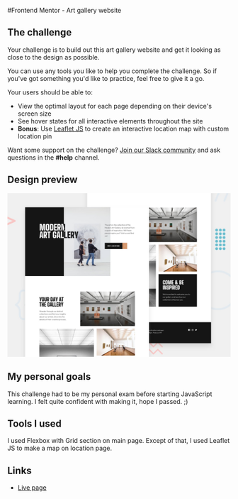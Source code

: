 #Frontend Mentor - Art gallery website

## The challenge

Your challenge is to build out this art gallery website and get it looking as close to the design as possible.

You can use any tools you like to help you complete the challenge. So if you've got something you'd like to practice, feel free to give it a go.

Your users should be able to:

- View the optimal layout for each page depending on their device's screen size
- See hover states for all interactive elements throughout the site
- **Bonus**: Use [Leaflet JS](https://leafletjs.com/) to create an interactive location map with custom location pin

Want some support on the challenge? [Join our Slack community](https://www.frontendmentor.io/slack) and ask questions in the **#help** channel.

## Design preview

![Design preview](./design/preview.jpg)

## My personal goals

This challenge had to be my personal exam before starting JavaScript learning. I felt quite confident with making it, hope I passed. ;)

## Tools I used

I used Flexbox with Grid section on main page. Except of that, I used Leaflet JS to make a map on location page.

## Links

- [Live page](https://edvvarrd.github.io/fm-solution-4)
